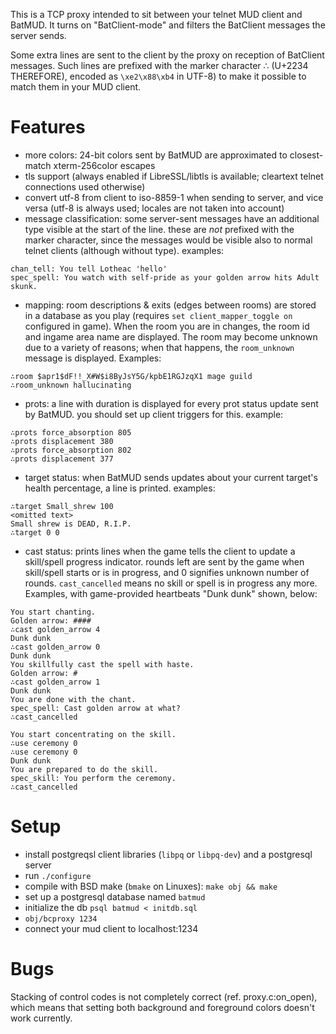 This is a TCP proxy intended to sit between your telnet MUD client and BatMUD.
It turns on "BatClient-mode" and filters the BatClient messages the server
sends.

Some extra lines are sent to the client by the proxy on reception of BatClient
messages. Such lines are prefixed with the marker character ∴ (U+2234
THEREFORE), encoded as `\xe2\x88\xb4` in UTF-8) to make it possible to match
them in your MUD client.

Features
========

 - more colors: 24-bit colors sent by BatMUD are approximated to closest-match
   xterm-256color escapes
 - tls support (always enabled if LibreSSL/libtls is available; cleartext
   telnet connections used otherwise)
 - convert utf-8 from client to iso-8859-1 when sending to server, and vice
   versa (utf-8 is always used; locales are not taken into account)
 - message classification: some server-sent messages have an additional type
   visible at the start of the line. these are *not* prefixed with the marker
   character, since the messages would be visible also to normal telnet clients
   (although without type). examples:
```
chan_tell: You tell Lotheac 'hello'
spec_spell: You watch with self-pride as your golden arrow hits Adult skunk.
```
 - mapping: room descriptions & exits (edges between rooms) are stored in a
   database as you play (requires `set client_mapper_toggle on` configured in
   game). When the room you are in changes, the room id and ingame area name
   are displayed. The room may become unknown due to a variety of reasons; when
   that happens, the `room_unknown` message is displayed. Examples:
```
∴room $apr1$dF!!_X#W$i8ByJsY5G/kpbE1RGJzqX1 mage guild
∴room_unknown hallucinating
```
 - prots: a line with duration is displayed for every prot status update sent
   by BatMUD. you should set up client triggers for this. example:
```
∴prots force_absorption 805
∴prots displacement 380
∴prots force_absorption 802
∴prots displacement 377
```
 - target status: when BatMUD sends updates about your current target's health
   percentage, a line is printed. examples:
```
∴target Small_shrew 100
<omitted text>
Small shrew is DEAD, R.I.P.
∴target 0 0
```
 - cast status: prints lines when the game tells the client to update a
   skill/spell progress indicator. rounds left are sent by the game when
   skill/spell starts or is in progress, and 0 signifies unknown number of
   rounds. `cast_cancelled` means no skill or spell is in progress any more.
   Examples, with game-provided heartbeats "Dunk dunk" shown, below:
```
You start chanting.
Golden arrow: ####
∴cast golden_arrow 4
Dunk dunk
∴cast golden_arrow 0
Dunk dunk
You skillfully cast the spell with haste.
Golden arrow: #
∴cast golden_arrow 1
Dunk dunk
You are done with the chant.
spec_spell: Cast golden arrow at what?
∴cast_cancelled

You start concentrating on the skill.
∴use ceremony 0
∴use ceremony 0
Dunk dunk
You are prepared to do the skill.
spec_skill: You perform the ceremony.
∴cast_cancelled
```

Setup
=====

 - install postgreqsl client libraries (`libpq` or `libpq-dev`) and a
   postgresql server
 - run `./configure`
 - compile with BSD make (`bmake` on Linuxes): `make obj && make`
 - set up a postgresql database named `batmud`
 - initialize the db `psql batmud < initdb.sql`
 - `obj/bcproxy 1234`
 - connect your mud client to localhost:1234

Bugs
====

Stacking of control codes is not completely correct (ref. proxy.c:on\_open),
which means that setting both background and foreground colors doesn't work
currently.
